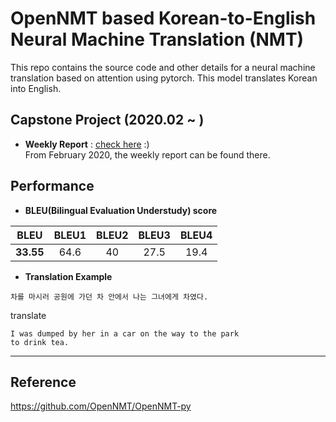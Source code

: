 # OpenNMT based Korean-to-English Neural Machine Translation (NMT)
This repo contains the source code and other details for a neural machine translation based on attention using pytorch. This model translates Korean into English.   

## Capstone Project (2020.02 ~ )
* **Weekly Report** : [check here](https://github.com/SoYoungCho/Korean-English-NMT/wiki/Weekly-Report-%231) :)  
From February 2020, the weekly report can be found there.

## Performance

* **BLEU(Bilingual Evaluation Understudy) score** 

| BLEU | BLEU1 | BLEU2 | BLEU3 | BLEU4 | 
|---|:---:|:---:|:---:|:---:|
| **33.55** | 64.6 | 40 | 27.5 | 19.4 | 

* **Translation Example** 
```
차를 마시러 공원에 가던 차 안에서 나는 그녀에게 차였다.
```
translate
```
I was dumped by her in a car on the way to the park
to drink tea.
```
---

## Reference
https://github.com/OpenNMT/OpenNMT-py
